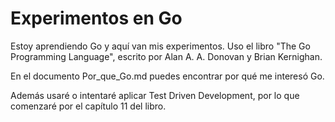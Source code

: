 Experimentos en Go
======

Estoy aprendiendo Go y aquí van mis experimentos.
Uso el libro "The Go Programming Language", escrito por Alan A. A. Donovan y Brian Kernighan.

En el documento Por_que_Go.md puedes encontrar por qué me interesó Go.

Además usaré o intentaré aplicar Test Driven Development, por lo que comenzaré por el capítulo 11 del libro.
